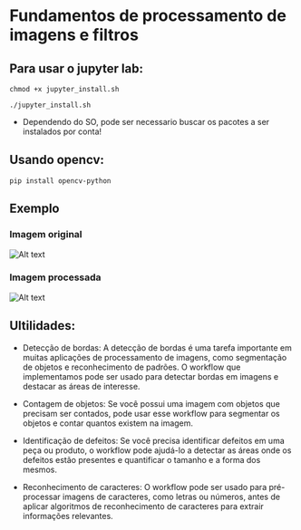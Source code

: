 # Fundamentos de processamento de imagens e filtros

## Para usar o jupyter lab:

```chmod +x jupyter_install.sh```

```./jupyter_install.sh```

- Dependendo do SO, pode ser necessario buscar os pacotes a ser instalados por conta!

## Usando opencv:

```pip install opencv-python```

## Exemplo

### Imagem original

![Alt text](./imagem.jpg "Elizabeth (BioShock)")

### Imagem processada

![Alt text](./imagem_processada.jpg "Elizabeth (BioShock) - Contorno")

## Ultilidades:

- Detecção de bordas: A detecção de bordas é uma tarefa importante em muitas aplicações de processamento de imagens, como segmentação de objetos e reconhecimento de padrões. O workflow que implementamos pode ser usado para detectar bordas em imagens e destacar as áreas de interesse.

- Contagem de objetos: Se você possui uma imagem com objetos que precisam ser contados, pode usar esse workflow para segmentar os objetos e contar quantos existem na imagem.

- Identificação de defeitos: Se você precisa identificar defeitos em uma peça ou produto, o workflow pode ajudá-lo a detectar as áreas onde os defeitos estão presentes e quantificar o tamanho e a forma dos mesmos.

- Reconhecimento de caracteres: O workflow pode ser usado para pré-processar imagens de caracteres, como letras ou números, antes de aplicar algoritmos de reconhecimento de caracteres para extrair informações relevantes.

